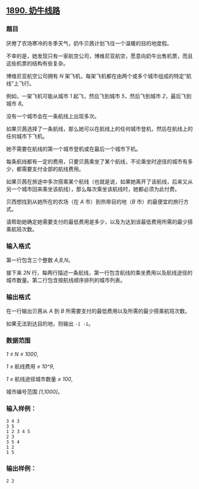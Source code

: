 ## [1890. 奶牛线路](https://www.acwing.com/problem/content/1892/)

### 题目

厌倦了农场寒冷的冬季天气，奶牛贝茜计划飞往一个温暖的目的地度假。

不幸的是，她发现只有一家航空公司，博维尼亚航空，愿意向奶牛出售机票，而且这些机票的结构有些复杂。

博维尼亚航空公司拥有 *N* 架飞机，每架飞机都在由两个或多个城市组成的特定“航线”上飞行。

例如，一架飞机可能从城市 *1* 起飞，然后飞到城市 *5*，然后飞到城市 *2*，最后飞到城市 *8*。

没有一个城市会在一条航线上出现多次。

如果贝茜选择了一条航线，那么她可以在航线上的任何城市登机，然后在航线上的任何城市下飞机。

她不需要在航线的第一个城市登机或在最后一个城市下机。

每条航线都有一定的费用，只要贝茜乘坐了某个航线，不论乘坐时途径的城市有多少，都需要支付全部的航线费用。

如果贝茜在旅途中多次搭乘某个航线（也就是说，如果她离开了该航线，后来又从另一个城市回来乘坐该航线），那么每次乘坐该航线时，她都必须为此付费。

贝西想找到从她所在的农场（在 *A* 市）到热带目的地（*B* 市）的最便宜的旅行方式。

请帮助她确定她需要支付的最低费用是多少，以及为达到该最低费用所需的最少搭乘航班次数。

### 输入格式

第一行包含三个整数 *A,B,N*。

接下来 *2N* 行，每两行描述一条航线，第一行包含航线的乘坐费用以及航线途径的城市数量。第二行包含按航线顺序排列的城市列表。

### 输出格式

在一行输出贝茜从 *A* 到 *B* 所需要支付的最低费用以及所需的最少搭乘航班次数。

如果无法到达目的地，则输出 `-1 -1`。

### 数据范围

*1 ≤ N ≤ 1000*,

*1 ≤* 航线费用 *≤ 10^9*,

*1 ≤* 航线途径城市数量 *≤ 100*,

城市编号范围 *[1,1000]*。

### 输入样例：

```
3 4 3
3 5
1 2 3 4 5
2 3
3 5 4
1 2
1 5
```

### 输出样例：

```
2 2
```
